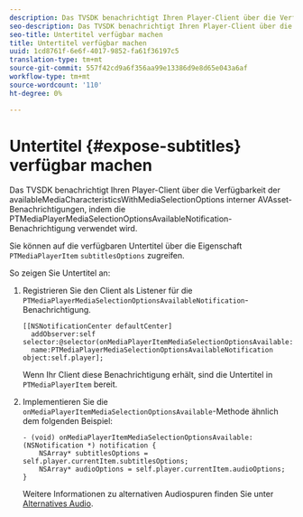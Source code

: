 ```yaml
---
description: Das TVSDK benachrichtigt Ihren Player-Client über die Verfügbarkeit der availableMediaCharacteristicsWithMediaSelectionOptions interner AVAsset-Benachrichtigungen, indem die PTMediaPlayerMediaSelectionOptionsAvailableNotification-Benachrichtigung verwendet wird.
seo-description: Das TVSDK benachrichtigt Ihren Player-Client über die Verfügbarkeit der availableMediaCharacteristicsWithMediaSelectionOptions interner AVAsset-Benachrichtigungen, indem die PTMediaPlayerMediaSelectionOptionsAvailableNotification-Benachrichtigung verwendet wird.
seo-title: Untertitel verfügbar machen
title: Untertitel verfügbar machen
uuid: 1cd8761f-6e6f-4017-9852-fa61f36197c5
translation-type: tm+mt
source-git-commit: 557f42cd9a6f356aa99e13386d9e8d65e043a6af
workflow-type: tm+mt
source-wordcount: '110'
ht-degree: 0%

---
```



# Untertitel {#expose-subtitles} verfügbar machen

Das TVSDK benachrichtigt Ihren Player-Client über die Verfügbarkeit der availableMediaCharacteristicsWithMediaSelectionOptions interner AVAsset-Benachrichtigungen, indem die PTMediaPlayerMediaSelectionOptionsAvailableNotification-Benachrichtigung verwendet wird.

Sie können auf die verfügbaren Untertitel über die Eigenschaft `PTMediaPlayerItem` `subtitlesOptions` zugreifen.

So zeigen Sie Untertitel an:

1. Registrieren Sie den Client als Listener für die `PTMediaPlayerMediaSelectionOptionsAvailableNotification`-Benachrichtigung.

   ```
   [[NSNotificationCenter defaultCenter]  
     addObserver:self selector:@selector(onMediaPlayerItemMediaSelectionOptionsAvailable:)  
     name:PTMediaPlayerMediaSelectionOptionsAvailableNotification object:self.player];
   ```

   Wenn Ihr Client diese Benachrichtigung erhält, sind die Untertitel in `PTMediaPlayerItem` bereit.
1. Implementieren Sie die `onMediaPlayerItemMediaSelectionOptionsAvailable`-Methode ähnlich dem folgenden Beispiel:

   ```
   - (void) onMediaPlayerItemMediaSelectionOptionsAvailable:(NSNotification *) notification { 
       NSArray* subtitlesOptions = self.player.currentItem.subtitlesOptions; 
       NSArray* audioOptions = self.player.currentItem.audioOptions; 
   }
   ```

   Weitere Informationen zu alternativen Audiospuren finden Sie unter [Alternatives Audio](../../alternate-audio/ios-3x-alternate-audio.md).